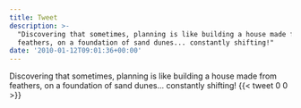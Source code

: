 ```yaml
---
title: Tweet
description: >-
  "Discovering that sometimes, planning is like building a house made from
  feathers, on a foundation of sand dunes... constantly shifting!"
date: '2010-01-12T09:01:36+00:00'
---
```

Discovering that sometimes, planning is like building a house made from feathers, on a foundation of sand dunes... constantly shifting!
      {{< tweet 0 0 >}}
    
